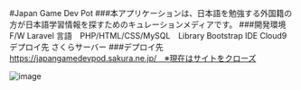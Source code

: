 #Japan Game Dev Pot
###本アプリケーションは、日本語を勉強する外国籍の方が日本語学習情報を探すためのキュレーションメディアです。
###開発環境　F/W Laravel 言語　PHP/HTML/CSS/MySQL　Library Bootstrap IDE Cloud9 デプロイ先 さくらサーバー
###デプロイ先　https://japangamedevpod.sakura.ne.jp/　※現在はサイトをクローズ

![image](https://user-images.githubusercontent.com/54490421/194886719-bdb19f0a-60a4-4638-95e6-94da36a4ba2b.png)

